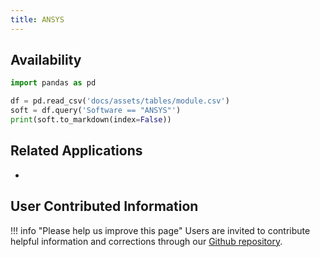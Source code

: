 ```yaml
---
title: ANSYS
---
```



## Availability

```python exec="on"
import pandas as pd

df = pd.read_csv('docs/assets/tables/module.csv')
soft = df.query('Software == "ANSYS"')
print(soft.to_markdown(index=False))
```

## Related Applications

* 

## User Contributed Information

!!! info "Please help us improve this page"
        Users are invited to contribute helpful information and corrections
        through our [Github repository](https://github.com/arcs-njit-edu/Docs/blob/main/CONTRIBUTING.md).


